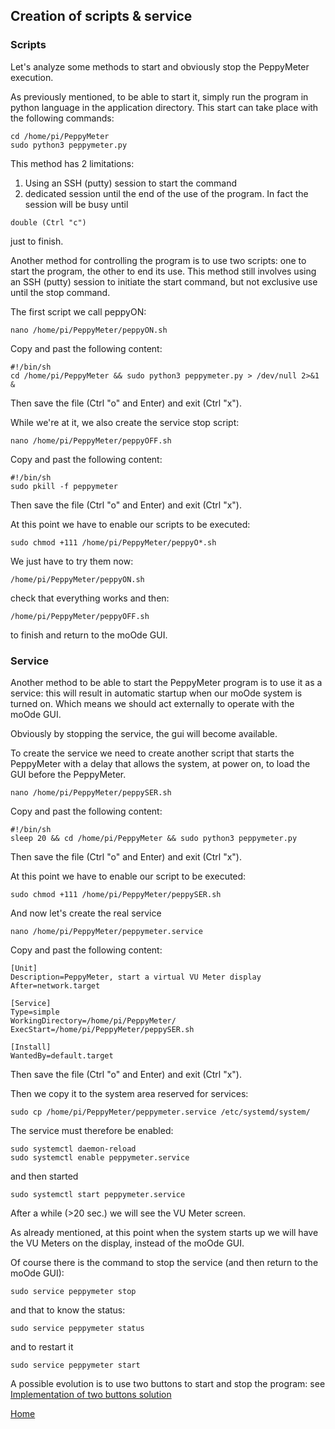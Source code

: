 ## Creation of scripts & service

### Scripts
Let's analyze some methods to start and obviously stop the PeppyMeter execution.

As previously mentioned, to be able to start it, simply run the program in python language in the application directory. This start can take place with the following commands:
```
cd /home/pi/PeppyMeter
sudo python3 peppymeter.py
```
This method has 2 limitations:
1. Using an SSH (putty) session to start the command
2. dedicated session until the end of the use of the program. In fact the session will be busy until
```
double (Ctrl "c")
```
just to finish.

Another method for controlling the program is to use two scripts: one to start the program, the other to end its use. This method still involves using an SSH (putty) session to initiate the start command, but not exclusive use until the stop command.

The first script we call peppyON:
```
nano /home/pi/PeppyMeter/peppyON.sh
```
Copy and past the following content:
```
#!/bin/sh
cd /home/pi/PeppyMeter && sudo python3 peppymeter.py > /dev/null 2>&1 &
```
Then save the file (Ctrl "o" and Enter)
and exit (Ctrl "x").

While we're at it, we also create the service stop script:
```
nano /home/pi/PeppyMeter/peppyOFF.sh
```
Copy and past the following content:
```
#!/bin/sh
sudo pkill -f peppymeter
```
Then save the file (Ctrl "o" and Enter)
and exit (Ctrl "x").

At this point we have to enable our scripts to be executed:
```
sudo chmod +111 /home/pi/PeppyMeter/peppyO*.sh
```
We just have to try them now:
```
/home/pi/PeppyMeter/peppyON.sh
```
check that everything works and then:
```
/home/pi/PeppyMeter/peppyOFF.sh
```
to finish and return to the moOde GUI.

### Service
Another method to be able to start the PeppyMeter program is to use it as a service: this will result in automatic startup when our moOde system is turned on. Which means we should act externally to operate with the moOde GUI.

Obviously by stopping the service, the gui will become available.

To create the service we need to create another script that starts the PeppyMeter with a delay that allows the system, at power on, to load the GUI before the PeppyMeter.
```
nano /home/pi/PeppyMeter/peppySER.sh
```
Copy and past the following content:
```
#!/bin/sh
sleep 20 && cd /home/pi/PeppyMeter && sudo python3 peppymeter.py
```
Then save the file (Ctrl "o" and Enter)
and exit (Ctrl "x").

At this point we have to enable our script to be executed:
```
sudo chmod +111 /home/pi/PeppyMeter/peppySER.sh
```
And now let's create the real service
```
nano /home/pi/PeppyMeter/peppymeter.service
```
Copy and past the following content:
```
[Unit]
Description=PeppyMeter, start a virtual VU Meter display
After=network.target

[Service]
Type=simple
WorkingDirectory=/home/pi/PeppyMeter/
ExecStart=/home/pi/PeppyMeter/peppySER.sh

[Install]
WantedBy=default.target

```
Then save the file (Ctrl "o" and Enter)
and exit (Ctrl "x").

Then we copy it to the system area reserved for services:
```
sudo cp /home/pi/PeppyMeter/peppymeter.service /etc/systemd/system/
```
The service must therefore be enabled:
```
sudo systemctl daemon-reload
sudo systemctl enable peppymeter.service
```
and then started
```
sudo systemctl start peppymeter.service
```
After a while (>20 sec.) we will see the VU Meter screen.

As already mentioned, at this point when the system starts up we will have the VU Meters on the display, instead of the moOde GUI.

Of course there is the command to stop the service (and then return to the moOde GUI):
```
sudo service peppymeter stop
```
and that to know the status:
```
sudo service peppymeter status
```
and to restart it
```
sudo service peppymeter start
```

A possible evolution is to use two buttons to start and stop the program: see [Implementation of two buttons solution](https://github.com/FdeAlexa/PeppyMeter_and_moOde/blob/main/5_Buttons.md)

[Home](https://github.com/FdeAlexa/PeppyMeter_and_moOde/blob/main/README.md) 

